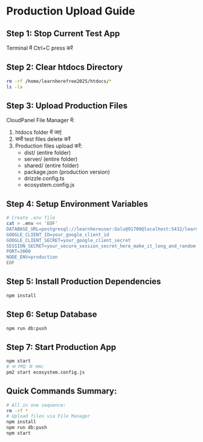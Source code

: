 # Production Upload Guide

## Step 1: Stop Current Test App
Terminal में Ctrl+C press करें

## Step 2: Clear htdocs Directory  
```bash
rm -rf /home/learnherefree2025/htdocs/*
ls -la
```

## Step 3: Upload Production Files
CloudPanel File Manager में:
1. htdocs folder में जाएं
2. सभी test files delete करें
3. Production files upload करें:
   - dist/ (entire folder)
   - server/ (entire folder) 
   - shared/ (entire folder)
   - package.json (production version)
   - drizzle.config.ts
   - ecosystem.config.js

## Step 4: Setup Environment Variables
```bash
# Create .env file
cat > .env << 'EOF'
DATABASE_URL=postgresql://learnhereuser:Golu@91700@localhost:5432/learnherefreedb
GOOGLE_CLIENT_ID=your_google_client_id
GOOGLE_CLIENT_SECRET=your_google_client_secret
SESSION_SECRET=your_secure_session_secret_here_make_it_long_and_random
PORT=3000
NODE_ENV=production
EOF
```

## Step 5: Install Production Dependencies
```bash
npm install
```

## Step 6: Setup Database
```bash
npm run db:push
```

## Step 7: Start Production App
```bash
npm start
# या PM2 के साथ:
pm2 start ecosystem.config.js
```

## Quick Commands Summary:
```bash
# All in one sequence:
rm -rf *
# Upload files via File Manager
npm install
npm run db:push
npm start
```